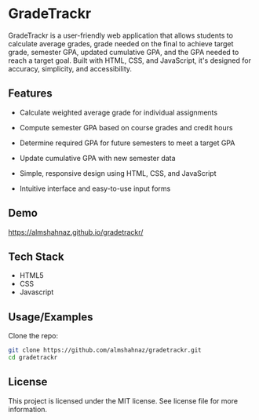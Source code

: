 
# GradeTrackr

GradeTrackr is a user-friendly web application that allows students to calculate average grades, grade needed on the final to achieve target grade, semester GPA, updated cumulative GPA, and the GPA needed to reach a target goal. Built with HTML, CSS, and JavaScript, it's designed for accuracy, simplicity, and accessibility.


## Features

- Calculate weighted average grade for individual assignments

- Compute semester GPA based on course grades and credit hours

- Determine required GPA for future semesters to meet a target GPA

- Update cumulative GPA with new semester data

- Simple, responsive design using HTML, CSS, and JavaScript

- Intuitive interface and easy-to-use input forms


## Demo

https://almshahnaz.github.io/gradetrackr/


## Tech Stack

- HTML5
- CSS
- Javascript


## Usage/Examples

Clone the repo:
   ```bash
   git clone https://github.com/almshahnaz/gradetrackr.git
   cd gradetrackr
   ```

## License

This project is licensed under the MIT license. See license file for more information.


